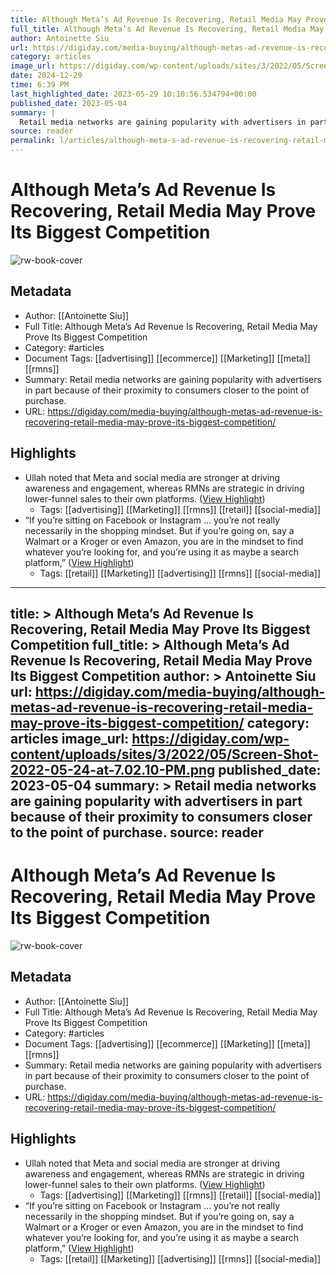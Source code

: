 ```yaml
---
title: Although Meta’s Ad Revenue Is Recovering, Retail Media May Prove Its Biggest Competition
full_title: Although Meta’s Ad Revenue Is Recovering, Retail Media May Prove Its Biggest Competition
author: Antoinette Siu
url: https://digiday.com/media-buying/although-metas-ad-revenue-is-recovering-retail-media-may-prove-its-biggest-competition/
category: articles
image_url: https://digiday.com/wp-content/uploads/sites/3/2022/05/Screen-Shot-2022-05-24-at-7.02.10-PM.png
date: 2024-12-29
time: 6:39 PM
last_highlighted_date: 2023-05-29 10:10:56.534794+00:00
published_date: 2023-05-04
summary: |
  Retail media networks are gaining popularity with advertisers in part because of their proximity to consumers closer to the point of purchase.
source: reader
permalink: l/articles/although-meta-s-ad-revenue-is-recovering-retail-media-may-prove-its-biggest-competition
---
```

# Although Meta’s Ad Revenue Is Recovering, Retail Media May Prove Its Biggest Competition

![rw-book-cover](https://digiday.com/wp-content/uploads/sites/3/2022/05/Screen-Shot-2022-05-24-at-7.02.10-PM.png)

## Metadata
- Author: [[Antoinette Siu]]
- Full Title: Although Meta’s Ad Revenue Is Recovering, Retail Media May Prove Its Biggest Competition
- Category: #articles
- Document Tags: [[advertising]] [[ecommerce]] [[Marketing]] [[meta]] [[rmns]] 
- Summary: Retail media networks are gaining popularity with advertisers in part because of their proximity to consumers closer to the point of purchase.
- URL: https://digiday.com/media-buying/although-metas-ad-revenue-is-recovering-retail-media-may-prove-its-biggest-competition/

## Highlights
- Ullah noted that Meta and social media are stronger at driving awareness and engagement, whereas RMNs are strategic in driving lower-funnel sales to their own platforms. ([View Highlight](https://read.readwise.io/read/01h1kfr04deqpp2z6qdvae0ppa))
    - Tags: [[advertising]] [[Marketing]] [[rmns]] [[retail]] [[social-media]] 
- “If you’re sitting on Facebook or Instagram … you’re not really necessarily in the shopping mindset. But if you’re going on, say a Walmart or a Kroger or even Amazon, you are in the mindset to find whatever you’re looking for, and you’re using it as maybe a search platform,” ([View Highlight](https://read.readwise.io/read/01h1kfs4d4f6ydcxqaag4xpxe0))
    - Tags: [[retail]] [[Marketing]] [[advertising]] [[rmns]] [[social-media]] 


---
title: >
  Although Meta’s Ad Revenue Is Recovering, Retail Media May Prove Its Biggest Competition
full_title: >
  Although Meta’s Ad Revenue Is Recovering, Retail Media May Prove Its Biggest Competition
author: >
  Antoinette Siu
url: https://digiday.com/media-buying/although-metas-ad-revenue-is-recovering-retail-media-may-prove-its-biggest-competition/
category: articles
image_url: https://digiday.com/wp-content/uploads/sites/3/2022/05/Screen-Shot-2022-05-24-at-7.02.10-PM.png
published_date: 2023-05-04
summary: >
  Retail media networks are gaining popularity with advertisers in part because of their proximity to consumers closer to the point of purchase.
source: reader
---
# Although Meta’s Ad Revenue Is Recovering, Retail Media May Prove Its Biggest Competition

![rw-book-cover](https://digiday.com/wp-content/uploads/sites/3/2022/05/Screen-Shot-2022-05-24-at-7.02.10-PM.png)

## Metadata
- Author: [[Antoinette Siu]]
- Full Title: Although Meta’s Ad Revenue Is Recovering, Retail Media May Prove Its Biggest Competition
- Category: #articles
- Document Tags: [[advertising]] [[ecommerce]] [[Marketing]] [[meta]] [[rmns]] 
- Summary: Retail media networks are gaining popularity with advertisers in part because of their proximity to consumers closer to the point of purchase.
- URL: https://digiday.com/media-buying/although-metas-ad-revenue-is-recovering-retail-media-may-prove-its-biggest-competition/

## Highlights
- Ullah noted that Meta and social media are stronger at driving awareness and engagement, whereas RMNs are strategic in driving lower-funnel sales to their own platforms. ([View Highlight](https://read.readwise.io/read/01h1kfr04deqpp2z6qdvae0ppa))
    - Tags: [[advertising]] [[Marketing]] [[rmns]] [[retail]] [[social-media]] 
- “If you’re sitting on Facebook or Instagram … you’re not really necessarily in the shopping mindset. But if you’re going on, say a Walmart or a Kroger or even Amazon, you are in the mindset to find whatever you’re looking for, and you’re using it as maybe a search platform,” ([View Highlight](https://read.readwise.io/read/01h1kfs4d4f6ydcxqaag4xpxe0))
    - Tags: [[retail]] [[Marketing]] [[advertising]] [[rmns]] [[social-media]] 


